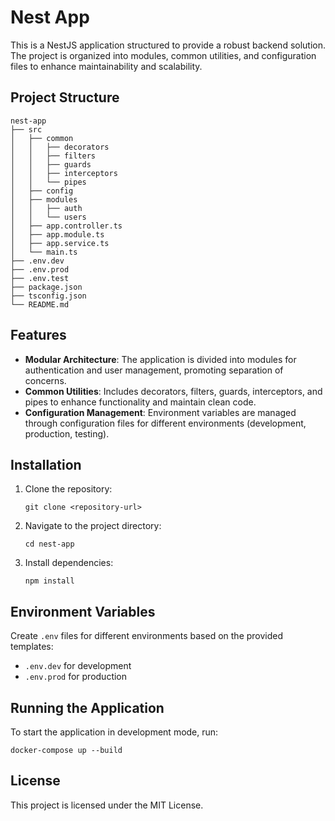 # Nest App

This is a NestJS application structured to provide a robust backend solution. The project is organized into modules, common utilities, and configuration files to enhance maintainability and scalability.

## Project Structure

```
nest-app
├── src
│   ├── common
│   │   ├── decorators
│   │   ├── filters
│   │   ├── guards
│   │   ├── interceptors
│   │   └── pipes
│   ├── config
│   ├── modules
│   │   ├── auth
│   │   └── users
│   ├── app.controller.ts
│   ├── app.module.ts
│   ├── app.service.ts
│   └── main.ts
├── .env.dev
├── .env.prod
├── .env.test
├── package.json
├── tsconfig.json
└── README.md
```

## Features

- **Modular Architecture**: The application is divided into modules for authentication and user management, promoting separation of concerns.
- **Common Utilities**: Includes decorators, filters, guards, interceptors, and pipes to enhance functionality and maintain clean code.
- **Configuration Management**: Environment variables are managed through configuration files for different environments (development, production, testing).

## Installation

1. Clone the repository:
   ```
   git clone <repository-url>
   ```
2. Navigate to the project directory:
   ```
   cd nest-app
   ```
3. Install dependencies:
   ```
   npm install
   ```

## Environment Variables

Create `.env` files for different environments based on the provided templates:
- `.env.dev` for development
- `.env.prod` for production

## Running the Application

To start the application in development mode, run:
```
docker-compose up --build
```

## License

This project is licensed under the MIT License.
